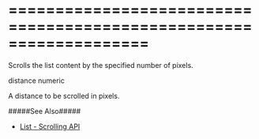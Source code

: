 <!--**
/*-------------------------------------------
    Auto-generated file. Do not modify.
-------------------------------------------

**-->
===================================================================
===================================================================

<!--shortDescription-->
Scrolls the list content by the specified number of pixels.
<!--/shortDescription-->

<!--paramName1-->distance<!--/paramName1-->
<!--paramType1-->numeric<!--/paramType1-->
<!--paramDescription1-->
A distance to be scrolled in pixels.
<!--/paramDescription1-->

<!--fullDescription-->
#####See Also#####
- [List - Scrolling API](/Documentation/Guide/Widgets/List/Scrolling/#API)
<!--/fullDescription-->